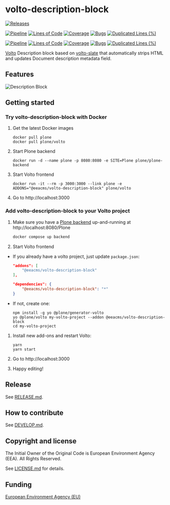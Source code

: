 # volto-description-block

[![Releases](https://img.shields.io/github/v/release/eea/volto-description-block)](https://github.com/eea/volto-description-block/releases)

[![Pipeline](https://ci.eionet.europa.eu/buildStatus/icon?job=volto-addons%2Fvolto-description-block%2Fmaster&subject=master)](https://ci.eionet.europa.eu/view/Github/job/volto-addons/job/volto-description-block/job/master/display/redirect)
[![Lines of Code](https://sonarqube.eea.europa.eu/api/project_badges/measure?project=volto-description-block-master&metric=ncloc)](https://sonarqube.eea.europa.eu/dashboard?id=volto-description-block-master)
[![Coverage](https://sonarqube.eea.europa.eu/api/project_badges/measure?project=volto-description-block-master&metric=coverage)](https://sonarqube.eea.europa.eu/dashboard?id=volto-description-block-master)
[![Bugs](https://sonarqube.eea.europa.eu/api/project_badges/measure?project=volto-description-block-master&metric=bugs)](https://sonarqube.eea.europa.eu/dashboard?id=volto-description-block-master)
[![Duplicated Lines (%)](https://sonarqube.eea.europa.eu/api/project_badges/measure?project=volto-description-block-master&metric=duplicated_lines_density)](https://sonarqube.eea.europa.eu/dashboard?id=volto-description-block-master)

[![Pipeline](https://ci.eionet.europa.eu/buildStatus/icon?job=volto-addons%2Fvolto-description-block%2Fdevelop&subject=develop)](https://ci.eionet.europa.eu/view/Github/job/volto-addons/job/volto-description-block/job/develop/display/redirect)
[![Lines of Code](https://sonarqube.eea.europa.eu/api/project_badges/measure?project=volto-description-block-develop&metric=ncloc)](https://sonarqube.eea.europa.eu/dashboard?id=volto-description-block-develop)
[![Coverage](https://sonarqube.eea.europa.eu/api/project_badges/measure?project=volto-description-block-develop&metric=coverage)](https://sonarqube.eea.europa.eu/dashboard?id=volto-description-block-develop)
[![Bugs](https://sonarqube.eea.europa.eu/api/project_badges/measure?project=volto-description-block-develop&metric=bugs)](https://sonarqube.eea.europa.eu/dashboard?id=volto-description-block-develop)
[![Duplicated Lines (%)](https://sonarqube.eea.europa.eu/api/project_badges/measure?project=volto-description-block-develop&metric=duplicated_lines_density)](https://sonarqube.eea.europa.eu/dashboard?id=volto-description-block-develop)


[Volto](https://github.com/plone/volto) Description block based on [volto-slate](https://github.com/eea/volto-slate) that automatically strips HTML and updates Document description metadata field.

## Features

![Description Block](https://github.com/eea/volto-description-block/raw/develop/docs/description.gif)

## Getting started

### Try volto-description-block with Docker

1. Get the latest Docker images

   ```
   docker pull plone
   docker pull plone/volto
   ```

1. Start Plone backend
   ```
   docker run -d --name plone -p 8080:8080 -e SITE=Plone plone/plone-backend
   ```

1. Start Volto frontend

   ```
   docker run -it --rm -p 3000:3000 --link plone -e ADDONS="@eeacms/volto-description-block" plone/volto
   ```

1. Go to http://localhost:3000

### Add volto-description-block to your Volto project

1. Make sure you have a [Plone backend](https://plone.org/download) up-and-running at http://localhost:8080/Plone

   ```Bash
   docker compose up backend
   ```

1. Start Volto frontend

* If you already have a volto project, just update `package.json`:

   ```JSON
   "addons": [
       "@eeacms/volto-description-block"
   ],

   "dependencies": {
       "@eeacms/volto-description-block": "*"
   }
   ```

* If not, create one:

   ```
   npm install -g yo @plone/generator-volto
   yo @plone/volto my-volto-project --addon @eeacms/volto-description-block
   cd my-volto-project
   ```

1. Install new add-ons and restart Volto:

   ```
   yarn
   yarn start
   ```

1. Go to http://localhost:3000

1. Happy editing!

## Release

See [RELEASE.md](https://github.com/eea/volto-description-block/blob/master/RELEASE.md).

## How to contribute

See [DEVELOP.md](https://github.com/eea/volto-description-block/blob/master/DEVELOP.md).

## Copyright and license

The Initial Owner of the Original Code is European Environment Agency (EEA).
All Rights Reserved.

See [LICENSE.md](https://github.com/eea/volto-description-block/blob/master/LICENSE.md) for details.

## Funding

[European Environment Agency (EU)](http://eea.europa.eu)
